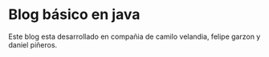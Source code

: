 # Blog básico en java

Este blog esta desarrollado en compañia de camilo velandia, felipe garzon y daniel piñeros.
